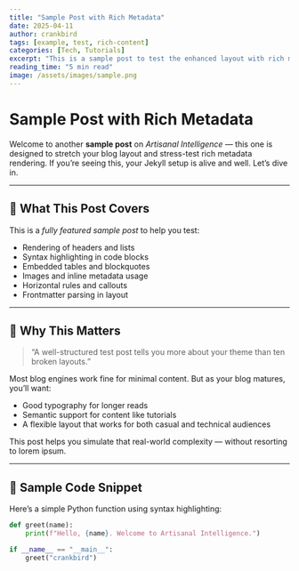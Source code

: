 ```yaml
---
title: "Sample Post with Rich Metadata"
date: 2025-04-11
author: crankbird
tags: [example, test, rich-content]
categories: [Tech, Tutorials]
excerpt: "This is a sample post to test the enhanced layout with rich metadata and content."
reading_time: "5 min read"
image: /assets/images/sample.png
---
```


# Sample Post with Rich Metadata

Welcome to another **sample post** on *Artisanal Intelligence* — this one is designed to stretch your blog layout and stress-test rich metadata rendering. If you’re seeing this, your Jekyll setup is alive and well. Let’s dive in.

---

## 🧭 What This Post Covers

This is a *fully featured sample post* to help you test:

- Rendering of headers and lists
- Syntax highlighting in code blocks
- Embedded tables and blockquotes
- Images and inline metadata usage
- Horizontal rules and callouts
- Frontmatter parsing in layout

---

## 🧠 Why This Matters

> “A well-structured test post tells you more about your theme than ten broken layouts.”

Most blog engines work fine for minimal content. But as your blog matures, you’ll want:

- Good typography for longer reads
- Semantic support for content like tutorials
- A flexible layout that works for both casual and technical audiences

This post helps you simulate that real-world complexity — without resorting to lorem ipsum.

---

## 🔧 Sample Code Snippet

Here’s a simple Python function using syntax highlighting:

```python
def greet(name):
    print(f"Hello, {name}. Welcome to Artisanal Intelligence.")

if __name__ == "__main__":
    greet("crankbird")




